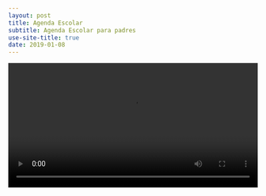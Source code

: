```yaml
---
layout: post
title: Agenda Escolar
subtitle: Agenda Escolar para padres
use-site-title: true
date: 2019-01-08
---
```

<video controls="controls" style="width: 100%">
  <source type="video/mp4" src="../vids/AgendaEscolar.mp4"></source>
  <p>Su navegador no permite videos.</p>
</video>
